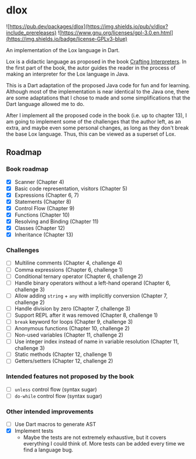 # dlox

![https://pub.dev/packages/dlox](https://img.shields.io/pub/v/dlox?include_prereleases) ![https://www.gnu.org/licenses/gpl-3.0.en.html](https://img.shields.io/badge/license-GPLv3-blue)

An implementation of the Lox language in Dart.

Lox is a didactic language as proposed in the book [Crafting Interpreters](https://www.craftinginterpreters.com). In the first part of the book, the autor guides the reader in the process of making an interpreter for the Lox language in Java.

This is a Dart adaptation of the proposed Java code for fun and for learning. Although most of the implementation is near identical to the Java one, there are some adaptations that I chose to made and some simplifications that the Dart language allowed me to do.

After I implement all the proposed code in the book (i.e. up to chapter 13), I am going to implement some of the challenges that the author left, as an extra, and maybe even some personal changes, as long as they don't break the base Lox language. Thus, this can be viewed as a superset of Lox.

## Roadmap

### Book roadmap

- [x] Scanner (Chapter 4)
- [x] Basic code representation, visitors (Chapter 5)
- [x] Expressions (Chapter 6, 7)
- [x] Statements (Chapter 8)
- [x] Control Flow (Chapter 9)
- [x] Functions (Chapter 10)
- [x] Resolving and Binding (Chapter 11)
- [x] Classes (Chapter 12)
- [x] Inheritance (Chapter 13)

### Challenges

- [ ] Multiline comments (Chapter 4, challenge 4)
- [ ] Comma expressions (Chapter 6, challenge 1)
- [ ] Conditional ternary operator (Chapter 6, challenge 2)
- [ ] Handle binary operators without a left-hand operand (Chapter 6, challenge 3)
- [ ] Allow adding `string` + `any` with implicitly conversion (Chapter 7, challenge 2)
- [ ] Handle division by zero (Chapter 7, challenge 3)
- [ ] Support REPL after it was removed (Chapter 8, challenge 1)
- [ ] `break` keyword for loops (Chapter 9, challenge 3)
- [ ] Anonymous functions (Chapter 10, challenge 2)
- [ ] Non-used variables (Chapter 11, challenge 2)
- [ ] Use integer index instead of name in variable resolution (Chapter 11, challenge 3)
- [ ] Static methods (Chapter 12, challenge 1)
- [ ] Getters/setters (Chapter 12, challenge 2)

### Intended features not proposed by the book

- [ ] `unless` control flow (syntax sugar)
- [ ] `do-while` control flow (syntax sugar) 

### Other intended improvements

- [ ] Use Dart macros to generate AST
- [x] Implement tests
  - Maybe the tests are not extremely exhaustive, but it covers everything I could think of. More tests can be added every time we find a language bug.
